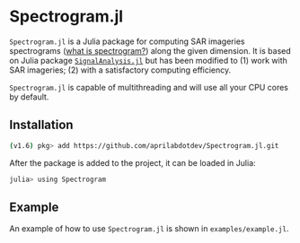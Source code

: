 # Spectrogram.jl

`Spectrogram.jl` is a Julia package for computing SAR imageries spectrograms ([what is spectrogram?](https://www.youtube.com/watch?v=EfWnEldTyPA)) along the given dimension. It is based on Julia package [`SignalAnalysis.jl`](https://github.com/org-arl/SignalAnalysis.jl) but has been modified to (1) work with SAR imageries; (2) with a satisfactory computing efficiency.

`Spectrogram.jl` is capable of multithreading and will use all your CPU cores by default.

## Installation

```bash
(v1.6) pkg> add https://github.com/aprilabdotdev/Spectrogram.jl.git
```

After the package is added to the project, it can be loaded in Julia:

```bash
julia> using Spectrogram
```

## Example

An example of how to use `Spectrogram.jl`  is shown in `examples/example.jl`.
